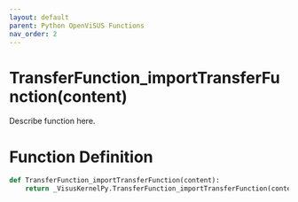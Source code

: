 ```yaml
---
layout: default
parent: Python OpenViSUS Functions
nav_order: 2
---
```


# TransferFunction_importTransferFunction(content)

Describe function here.

# Function Definition

```python
def TransferFunction_importTransferFunction(content):
    return _VisusKernelPy.TransferFunction_importTransferFunction(content)
```